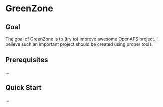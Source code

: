 # GreenZone

## Goal

The goal of GreenZone is to (try to) improve awesome [OpenAPS project](https://github.com/openaps/).
I believe such an important project should be created using proper tools.

## Prerequisites

...

## Quick Start

...
